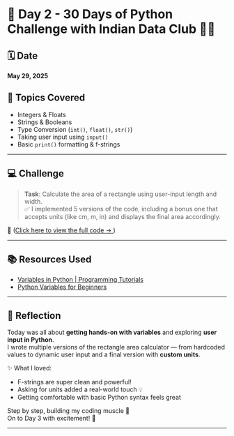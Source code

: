 # 📅 Day 2 - 30 Days of Python Challenge with Indian Data Club 👩‍💻

## 🗓 Date
**May 29, 2025**

## 🧠 Topics Covered
- Integers & Floats
- Strings & Booleans
- Type Conversion (`int()`, `float()`, `str()`)
- Taking user input using `input()`
- Basic `print()` formatting & f-strings

---

## 💻 Challenge

> **Task**: Calculate the area of a rectangle using user-input length and width.  
> ✅ I implemented 5 versions of the code, including a bonus one that accepts units (like cm, m, in) and displays the final area accordingly.

📁 ([Click here to view the full code → ](./day2.py))

---

## 📚 Resources Used

- [Variables in Python | Programming Tutorials](https://www.youtube.com/watch?v=8tCe1P_cgoY&list=PLeo1K3hjS3uv5U-Lmlnucd7gqF-3ehIh0&index=3)
- [Python Variables for Beginners](https://youtu.be/LKFrQXaoSMQ?si=3TVlbPgiXBPRBXsI)

---

## 💭 Reflection

Today was all about **getting hands-on with variables** and exploring **user input in Python**.  
I wrote multiple versions of the rectangle area calculator — from hardcoded values to dynamic user input and a final version with **custom units**.

✨ What I loved:
- F-strings are super clean and powerful!
- Asking for units added a real-world touch 💡
- Getting comfortable with basic Python syntax feels great

Step by step, building my coding muscle 💪  
On to Day 3 with excitement! 🚀

---
